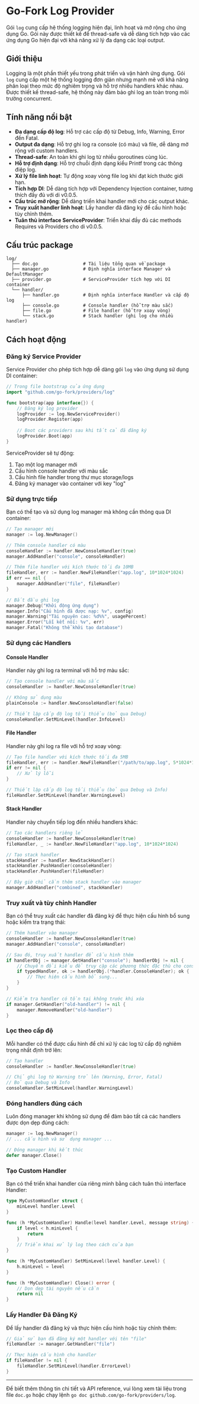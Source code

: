 # Go-Fork Log Provider

Gói `log` cung cấp hệ thống logging hiện đại, linh hoạt và mở rộng cho ứng dụng Go. Gói này được thiết kế để thread-safe và dễ dàng tích hợp vào các ứng dụng Go hiện đại với khả năng xử lý đa dạng các loại output.

## Giới thiệu

Logging là một phần thiết yếu trong phát triển và vận hành ứng dụng. Gói `log` cung cấp một hệ thống logging đơn giản nhưng mạnh mẽ với khả năng phân loại theo mức độ nghiêm trọng và hỗ trợ nhiều handlers khác nhau. Được thiết kế thread-safe, hệ thống này đảm bảo ghi log an toàn trong môi trường concurrent.

## Tính năng nổi bật

- **Đa dạng cấp độ log**: Hỗ trợ các cấp độ từ Debug, Info, Warning, Error đến Fatal.
- **Output đa dạng**: Hỗ trợ ghi log ra console (có màu) và file, dễ dàng mở rộng với custom handlers.
- **Thread-safe**: An toàn khi ghi log từ nhiều goroutines cùng lúc.
- **Hỗ trợ định dạng**: Hỗ trợ chuỗi định dạng kiểu Printf trong các thông điệp log.
- **Xử lý file linh hoạt**: Tự động xoay vòng file log khi đạt kích thước giới hạn.
- **Tích hợp DI**: Dễ dàng tích hợp với Dependency Injection container, tương thích đầy đủ với di v0.0.5.
- **Cấu trúc mở rộng**: Dễ dàng triển khai handler mới cho các output khác.
- **Truy xuất handler linh hoạt**: Lấy handler đã đăng ký để cấu hình hoặc tùy chỉnh thêm.
- **Tuân thủ interface ServiceProvider**: Triển khai đầy đủ các methods Requires và Providers cho di v0.0.5.

## Cấu trúc package

```
log/
  ├── doc.go                 # Tài liệu tổng quan về package
  ├── manager.go             # Định nghĩa interface Manager và DefaultManager
  ├── provider.go            # ServiceProvider tích hợp với DI container
  └── handler/
      ├── handler.go         # Định nghĩa interface Handler và cấp độ log
      ├── console.go         # Console handler (hỗ trợ màu sắc)
      ├── file.go            # File handler (hỗ trợ xoay vòng)
      └── stack.go           # Stack handler (ghi log cho nhiều handler)
```

## Cách hoạt động

### Đăng ký Service Provider

Service Provider cho phép tích hợp dễ dàng gói `log` vào ứng dụng sử dụng DI container:

```go
// Trong file bootstrap của ứng dụng
import "github.com/go-fork/providers/log"

func bootstrap(app interface{}) {
    // Đăng ký log provider
    logProvider := log.NewServiceProvider()
    logProvider.Register(app)
    
    // Boot các providers sau khi tất cả đã đăng ký
    logProvider.Boot(app)
}
```

ServiceProvider sẽ tự động:
1. Tạo một log manager mới
2. Cấu hình console handler với màu sắc
3. Cấu hình file handler trong thư mục storage/logs
4. Đăng ký manager vào container với key "log"

### Sử dụng trực tiếp

Bạn có thể tạo và sử dụng log manager mà không cần thông qua DI container:

```go
// Tạo manager mới
manager := log.NewManager()

// Thêm console handler có màu
consoleHandler := handler.NewConsoleHandler(true)
manager.AddHandler("console", consoleHandler)

// Thêm file handler với kích thước tối đa 10MB
fileHandler, err := handler.NewFileHandler("app.log", 10*1024*1024)
if err == nil {
    manager.AddHandler("file", fileHandler)
}

// Bắt đầu ghi log
manager.Debug("Khởi động ứng dụng")
manager.Info("Cấu hình đã được nạp: %v", config)
manager.Warning("Tài nguyên cao: %d%%", usagePercent)
manager.Error("Lỗi kết nối: %v", err)
manager.Fatal("Không thể khởi tạo database")
```

### Sử dụng các Handlers

#### Console Handler

Handler này ghi log ra terminal với hỗ trợ màu sắc:

```go
// Tạo console handler với màu sắc
consoleHandler := handler.NewConsoleHandler(true)

// Không sử dụng màu
plainConsole := handler.NewConsoleHandler(false)

// Thiết lập cấp độ log tối thiểu (bỏ qua Debug)
consoleHandler.SetMinLevel(handler.InfoLevel)
```

#### File Handler

Handler này ghi log ra file với hỗ trợ xoay vòng:

```go
// Tạo file handler với kích thước tối đa 5MB
fileHandler, err := handler.NewFileHandler("/path/to/app.log", 5*1024*1024)
if err != nil {
    // Xử lý lỗi
}

// Thiết lập cấp độ log tối thiểu (bỏ qua Debug và Info)
fileHandler.SetMinLevel(handler.WarningLevel)
```

#### Stack Handler

Handler này chuyển tiếp log đến nhiều handlers khác:

```go
// Tạo các handlers riêng lẻ
consoleHandler := handler.NewConsoleHandler(true)
fileHandler, _ := handler.NewFileHandler("app.log", 10*1024*1024)

// Tạo stack handler
stackHandler := handler.NewStackHandler()
stackHandler.PushHandler(consoleHandler)
stackHandler.PushHandler(fileHandler)

// Bây giờ chỉ cần thêm stack handler vào manager
manager.AddHandler("combined", stackHandler)
```

### Truy xuất và tùy chỉnh Handler

Bạn có thể truy xuất các handler đã đăng ký để thực hiện cấu hình bổ sung hoặc kiểm tra trạng thái:

```go
// Thêm handler vào manager
consoleHandler := handler.NewConsoleHandler(true)
manager.AddHandler("console", consoleHandler)

// Sau đó, truy xuất handler để cấu hình thêm
if handlerObj := manager.GetHandler("console"); handlerObj != nil {
    // Chuyển đổi kiểu để truy cập các phương thức đặc thù cho console handler
    if typedHandler, ok := handlerObj.(*handler.ConsoleHandler); ok {
        // Thực hiện cấu hình bổ sung...
    }
}

// Kiểm tra handler có tồn tại không trước khi xóa
if manager.GetHandler("old-handler") != nil {
    manager.RemoveHandler("old-handler")
}
```

### Lọc theo cấp độ

Mỗi handler có thể được cấu hình để chỉ xử lý các log từ cấp độ nghiêm trọng nhất định trở lên:

```go
// Tạo handler
consoleHandler := handler.NewConsoleHandler(true)

// Chỉ ghi log từ Warning trở lên (Warning, Error, Fatal)
// Bỏ qua Debug và Info
consoleHandler.SetMinLevel(handler.WarningLevel)
```

### Đóng handlers đúng cách

Luôn đóng manager khi không sử dụng để đảm bảo tất cả các handlers được dọn dẹp đúng cách:

```go
manager := log.NewManager()
// ... cấu hình và sử dụng manager ...

// Đóng manager khi kết thúc
defer manager.Close()
```

### Tạo Custom Handler

Bạn có thể triển khai handler của riêng mình bằng cách tuân thủ interface Handler:

```go
type MyCustomHandler struct {
    minLevel handler.Level
}

func (h *MyCustomHandler) Handle(level handler.Level, message string) {
    if level < h.minLevel {
        return
    }
    // Triển khai xử lý log theo cách của bạn
}

func (h *MyCustomHandler) SetMinLevel(level handler.Level) {
    h.minLevel = level
}

func (h *MyCustomHandler) Close() error {
    // Dọn dẹp tài nguyên nếu cần
    return nil
}
```

### Lấy Handler Đã Đăng Ký

Để lấy handler đã đăng ký và thực hiện cấu hình hoặc tùy chỉnh thêm:

```go
// Giả sử bạn đã đăng ký một handler với tên "file"
fileHandler := manager.GetHandler("file")

// Thực hiện cấu hình cho handler
if fileHandler != nil {
    fileHandler.SetMinLevel(handler.ErrorLevel)
}
```

---

Để biết thêm thông tin chi tiết và API reference, vui lòng xem tài liệu trong file `doc.go` hoặc chạy lệnh `go doc github.com/go-fork/providers/log`.
